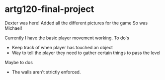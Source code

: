 # artg120-final-project

Dexter was here!
Added all the different pictures for the game
So was Michael!

Currently I have the basic player movement working. 
To do's
- Keep track of when player has touched an object
- Way to tell the player they need to gather certain things to pass the level

Maybe to dos 
- The walls aren't strictly enforced. 
